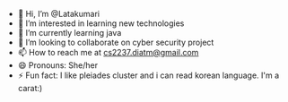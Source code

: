 - 👋 Hi, I’m @Latakumari
- 👀 I’m interested in learning new technologies 
- 🌱 I’m currently learning java
- 💞️ I’m looking to collaborate on cyber security project
- 📫 How to reach me at cs2237.diatm@gmail.com
- 😄 Pronouns: She/her
- ⚡ Fun fact: I like pleiades cluster and i can read korean language. I'm a carat:)

<!---
Latakumari-17/Latakumari-17 is a ✨ special ✨ repository because its `README.md` (this file) appears on your GitHub profile.
You can click the Preview link to take a look at your changes.
--->
